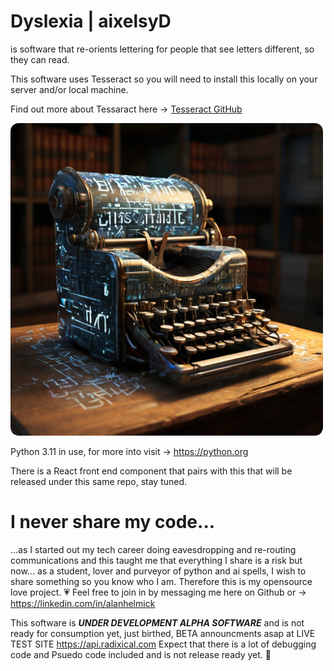 # Dyslexia | aixelsyD
is software that re-orients lettering for people that see letters different, so they can read.

This software uses Tesseract so you will need to install this locally on your server and/or local machine.

Find out more about Tessaract here -> <a href="https://tesseract-ocr.github.io/tessapi/5.x/a02438.html#aca4e9a0d9cf388510168d9b58864d1e5">Tesseract GitHub</a>

<img style="align:center;border-radius:13px;max-width:600px;width:500px;" src="tesseract.jpeg"/>

Python 3.11 in use, for more into visit -> https://python.org

There is a React front end component that pairs with this that will be released under this same repo, stay tuned.

# I never share my code... 
...as I started out my tech career doing eavesdropping and re-routing communications and this taught me that everything I share is a risk but now... as a student, lover and purveyor of python and ai spells, I wish to share something so you know who I am.  Therefore this is my opensource love project. 💗  Feel free to join in by messaging me here on Github or -> https://linkedin.com/in/alanhelmick


This software is ***UNDER DEVELOPMENT ALPHA SOFTWARE*** and is not ready for consumption yet, just birthed, BETA announcments asap at LIVE TEST SITE https://api.radixical.com  Expect that there is a lot of debugging code and Psuedo code included and is not release ready yet. 🚀


